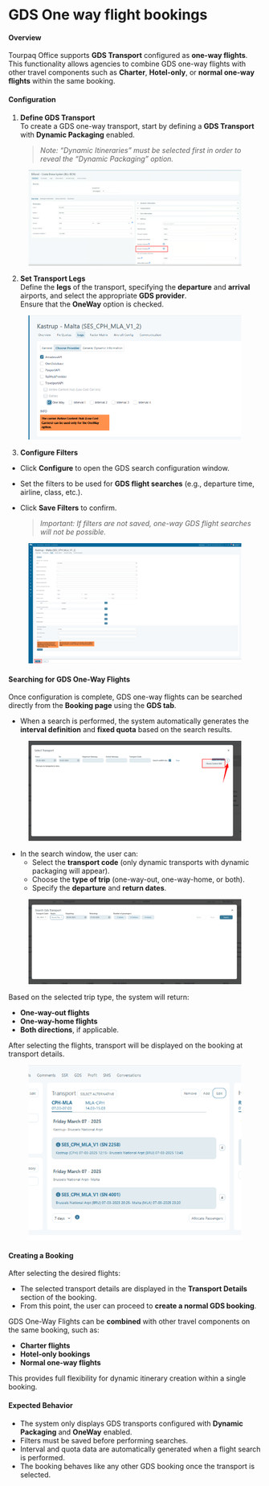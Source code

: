 # GDS One way flight bookings

#### **Overview**

Tourpaq Office supports **GDS Transport** configured as **one-way flights**.\
This functionality allows agencies to combine GDS one-way flights with other travel components such as **Charter**, **Hotel-only**, or **normal one-way flights** within the same booking.

#### **Configuration**

1.  **Define GDS Transport**\
    To create a GDS one-way transport, start by defining a **GDS Transport** with **Dynamic Packaging** enabled.

    > _Note: “Dynamic Itineraries” must be selected first in order to reveal the “Dynamic Packaging” option._

<figure><img src="../.gitbook/assets/image (265).png" alt=""><figcaption></figcaption></figure>

2. **Set Transport Legs**\
   Define the **legs** of the transport, specifying the **departure** and **arrival** airports, and select the appropriate **GDS provider**.\
   Ensure that the **OneWay** option is checked.

<figure><img src="../.gitbook/assets/image (15) (1) (1) (1) (1) (1) (1) (1) (1) (1) (1) (1) (1) (1) (1) (1) (1) (1) (1).png" alt=""><figcaption></figcaption></figure>

3. **Configure Filters**

* Click **Configure** to open the GDS search configuration window.
* Set the filters to be used for **GDS flight searches** (e.g., departure time, airline, class, etc.).
*   Click **Save Filters** to confirm.

    > _Important: If filters are not saved, one-way GDS flight searches will not be possible._

<figure><img src="../.gitbook/assets/image (16) (1) (1) (1) (1) (1) (1) (1) (1) (1) (1) (1) (1) (1) (1) (1) (1) (1).png" alt=""><figcaption></figcaption></figure>

#### **Searching for GDS One-Way Flights**

Once configuration is complete, GDS one-way flights can be searched directly from the **Booking page** using the **GDS tab**.

* When a search is performed, the system automatically generates the **interval definition** and **fixed quota** based on the search results.

<figure><img src="../.gitbook/assets/image (17) (1) (1) (1) (1) (1) (1) (1) (1) (1) (1) (1) (1) (1) (1) (1) (1) (1).png" alt=""><figcaption></figcaption></figure>

* In the search window, the user can:
  * Select the **transport code** (only dynamic transports with dynamic packaging will appear).
  * Choose the **type of trip** (one-way-out, one-way-home, or both).
  * Specify the **departure** and **return dates**.

<figure><img src="../.gitbook/assets/image (18) (1) (1) (1) (1) (1) (1) (1) (1) (1) (1) (1) (1) (1) (1) (1) (1).png" alt=""><figcaption></figcaption></figure>

Based on the selected trip type, the system will return:

* **One-way-out flights**
* **One-way-home flights**
* **Both directions**, if applicable.

After selecting the flights, transport will be displayed on the booking at transport details.

<figure><img src="../.gitbook/assets/image (20) (1) (1) (1) (1) (1) (1) (1) (1) (1) (1) (1) (1) (1) (1) (1).png" alt=""><figcaption></figcaption></figure>

#### **Creating a Booking**

After selecting the desired flights:

* The selected transport details are displayed in the **Transport Details** section of the booking.
* From this point, the user can proceed to **create a normal GDS booking**.

GDS One-Way Flights can be **combined** with other travel components on the same booking, such as:

* **Charter flights**
* **Hotel-only bookings**
* **Normal one-way flights**

This provides full flexibility for dynamic itinerary creation within a single booking.

#### **Expected Behavior**

* The system only displays GDS transports configured with **Dynamic Packaging** and **OneWay** enabled.
* Filters must be saved before performing searches.
* Interval and quota data are automatically generated when a flight search is performed.
* The booking behaves like any other GDS booking once the transport is selected.
